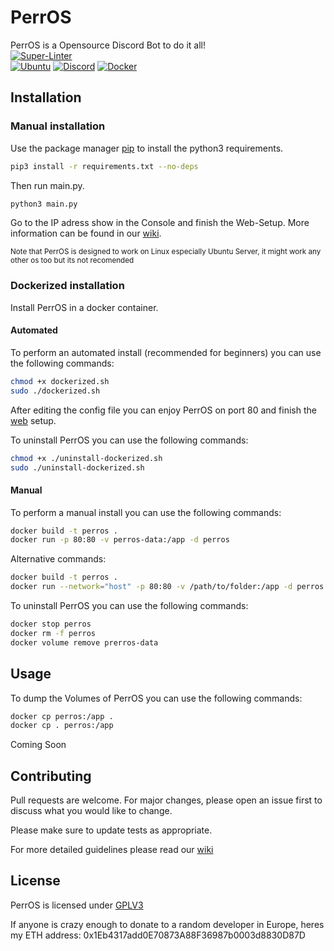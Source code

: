# PerrOS
PerrOS is a Opensource Discord Bot to do it all!  
[![Super-Linter](https://github.com/cloud-corp/perros/actions/workflows/super-linter.yml/badge.svg)](https://github.com/cloud-corp/perros/actions/workflows/super-linter.yml)  
[![Ubuntu](https://img.shields.io/badge/Ubuntu-E95420?style=for-the-badge&logo=ubuntu&logoColor=white)](https://ubuntu.com/download/server/)
[![Discord](https://img.shields.io/badge/%3CPerros%3E-%237289DA.svg?style=for-the-badge&logo=discord&logoColor=white)](https://discord.gg/pZKPM5kWyk)
[![Docker](https://img.shields.io/badge/docker-%230db7ed.svg?style=for-the-badge&logo=docker&logoColor=white)](https://docker.com)

## Installation

### Manual installation
Use the package manager [pip](https://pip.pypa.io/en/stable/) to install the python3 requirements.

```bash
pip3 install -r requirements.txt --no-deps
```
Then run main.py.
```bash
python3 main.py
```
Go to the IP adress show in the Console and finish the Web-Setup.
More information can be found in our [wiki](https://github.com/cloud-corp/perros/wiki).

<sub>Note that PerrOS is designed to work on Linux especially Ubuntu Server, it might work any other os too but its not recomended</sup>

### Dockerized installation
Install PerrOS in a docker container.
#### Automated
To perform an automated install (recommended for beginners) you can use the following commands:
```bash
chmod +x dockerized.sh
sudo ./dockerized.sh
````
After editing the config file you can enjoy PerrOS on port 80 and finish the [web](127.0.0.1) setup.

To uninstall PerrOS you can use the following commands:
```bash
chmod +x ./uninstall-dockerized.sh
sudo ./uninstall-dockerized.sh
````
#### Manual
To perform a manual install you can use the following commands:
```bash
docker build -t perros .
docker run -p 80:80 -v perros-data:/app -d perros
```
Alternative commands:
```bash
docker build -t perros .
docker run --network="host" -p 80:80 -v /path/to/folder:/app -d perros
```

To uninstall PerrOS you can use the following commands:
```bash
docker stop perros
docker rm -f perros
docker volume remove prerros-data
````

## Usage
To dump the Volumes of PerrOS you can use the following commands:
```bash
docker cp perros:/app .
docker cp . perros:/app
```

Coming Soon

## Contributing
Pull requests are welcome. For major changes, please open an issue first to discuss what you would like to change.

Please make sure to update tests as appropriate.

For more detailed guidelines please read our [wiki](https://github.com/helsby-studios/perros/wiki/Contributing)

## License
PerrOS is licensed under
[GPLV3](https://choosealicense.com/licenses/gpl-3.0/)


If anyone is crazy enough to donate to a random developer in Europe, heres my ETH address:
0x1Eb4317add0E70873A88F36987b0003d8830D87D
